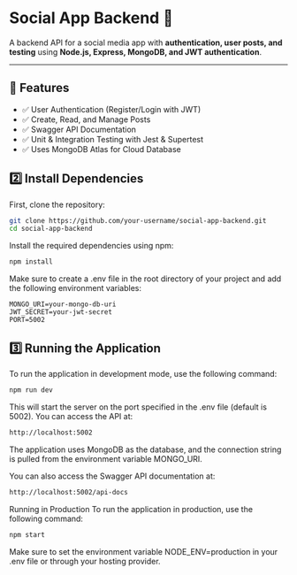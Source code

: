 # **Social App Backend 🚀**
A backend API for a social media app with **authentication, user posts, and testing** using **Node.js, Express, MongoDB, and JWT authentication**.

---

## **📌 Features**
- ✅ User Authentication (Register/Login with JWT)  
- ✅ Create, Read, and Manage Posts  
- ✅ Swagger API Documentation  
- ✅ Unit & Integration Testing with Jest & Supertest  
- ✅ Uses MongoDB Atlas for Cloud Database  

## 2️⃣ Install Dependencies

First, clone the repository:

```bash
git clone https://github.com/your-username/social-app-backend.git
cd social-app-backend
```


Install the required dependencies using npm:

```bash
npm install
```

Make sure to create a .env file in the root directory of your project and add the following environment variables:

```env
MONGO_URI=your-mongo-db-uri
JWT_SECRET=your-jwt-secret
PORT=5002
```

## 3️⃣ Running the Application

To run the application in development mode, use the following command:

```bash
npm run dev
```

This will start the server on the port specified in the .env file (default is 5002). You can access the API at: 
```bash
http://localhost:5002
```

The application uses MongoDB as the database, and the connection string is pulled from the environment variable MONGO_URI.

You can also access the Swagger API documentation at:
```bash
http://localhost:5002/api-docs
```

Running in Production
To run the application in production, use the following command:
```bash
npm start
```
Make sure to set the environment variable NODE_ENV=production in your .env file or through your hosting provider.

